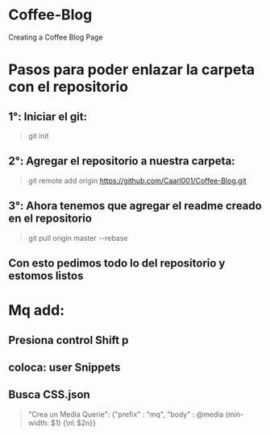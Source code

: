 # Coffee-Blog
Creating a Coffee Blog Page

# Pasos para poder enlazar la carpeta con el repositorio
## 1°: Iniciar el git: 
>git init
## 2°: Agregar el repositorio a nuestra carpeta: 
>git remote add origin https://github.com/Caarl001/Coffee-Blog.git
## 3°: Ahora tenemos que agregar el readme creado en el repositorio
>git pull origin master --rebase
## Con esto pedimos todo lo del repositorio y estomos listos

# Mq add:
## Presiona control Shift p 
## coloca: user Snippets
## Busca CSS.json

> "Crea un Media Querie": {"prefix" : "mq", "body" : @media (min-width: $1) {\n\    $2n}}